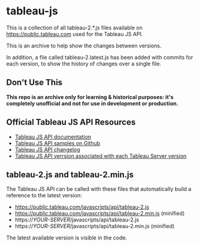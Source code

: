 # tableau-js

This is a collection of all tableau-2.*.js files available on https://public.tableau.com used for the Tableau JS API.

This is an archive to help show the changes between versions.

In addition, a file called tableau-2.latest.js has been added with commits for each version, to show the history of changes over a single file.

## Don't Use This

**This repo is an archive only for learning & historical purposes: it's completely unofficial and not for use in development or production.**

## Official Tableau JS API Resources
* [Tableau JS API documentation](https://help.tableau.com/current/api/js_api/en-us/JavaScriptAPI/js_api.htm)
* [Tableau JS API samples on Github](https://github.com/tableau/js-api-samples)
* [Tableau JS API changelog](https://help.tableau.com/current/api/js_api/en-us/JavaScriptAPI/js_api_whats_new.htm)
* [Tableau JS API verrsion associated with each Tableau Server version](https://help.tableau.com/current/api/js_api/en-us/JavaScriptAPI/js_api_concepts_get_API.htm)

## tableau-2.js and tableau-2.min.js
The Tableau JS API can be called with these files that automatically build a reference to the latest version:
* https://public.tableau.com/javascripts/api/tableau-2.js
* https://public.tableau.com/javascripts/api/tableau-2.min.js (minified)
* https://*YOUR-SERVER*/javascripts/api/tableau-2.js
* https://*YOUR-SERVER*/javascripts/api/tableau-2.min.js (minified)

The latest available version is visible in the code.
